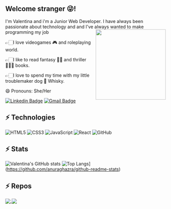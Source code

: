 ## Welcome stranger 😜! 
I'm Valentina and i'm a Junior Web Developer. 
I have always been passionate about technology and and I've always wanted to make programming my job
<img src="https://imgur.com/xQDskUs.png" align="right" height="220" /></a>
<p>👉🏻I love videogames 🎮 and roleplaying world.</p>
<p>👉🏻I like to read fantasy 🧙‍♂️ and thriller 🕵🏻‍♀️ books.</p>
<p>👉🏻I love to spend my time with my little troublemaker dog 🐶 Whisky.</p>

😄 Pronouns: She/Her

[![Linkedin Badge](https://img.shields.io/badge/-ValentinaUrzì-blue?style=flat-square&logo=Linkedin&logoColor=white&link=https://www.linkedin.com/in/valentina-urzì-0a3a86183/)](https://www.linkedin.com/in/valentina-urzì-0a3a86183/)
[![Gmail Badge](https://img.shields.io/badge/-valentina.urzi@gmail.com-c14438?style=flat-square&logo=Gmail&logoColor=white&link=mailto:valentina.urzi@gmail.com)](mailto:valentina.urzi@gmail.com)

## ⚡ Technologies

![HTML5](https://img.shields.io/badge/-HTML5-E34F26?style=flat-square&logo=html5&logoColor=white)
![CSS3](https://img.shields.io/badge/-CSS3-1572B6?style=flat-square&logo=css3)
![JavaScript](https://img.shields.io/badge/-JavaScript-black?style=flat-square&logo=javascript)
![React](https://img.shields.io/badge/-React-black?style=flat-square&logo=react)
![GitHub](https://img.shields.io/badge/-GitHub-181717?style=flat-square&logo=github)

## ⚡ Stats

![Valentina's GitHub stats](https://github-readme-stats.vercel.app/api?username=ValentinaUrzi&count_private=true&show_icons=true&theme=dracula)
![Top Langs](https://github-readme-stats.vercel.app/api/top-langs/?username=anuraghazra&hide_progress=true)](https://github.com/anuraghazra/github-readme-stats)

## ⚡ Repos

<a href="https://github.com/ValentinaUrzi/lol_project">
  <img align="center" src="lol-project-kappa.vercel.app/api/pin/?username=ValentinaUrzi&repo=lol-project" />
</a>
<a href="https://github.com/ValentinaUrzi/drinkpedia">
  <img align="center" src="drinkpedia.vercel.app/api/pin/?username=ValentinaUrzi&repo=drinkpedia" />
</a>
